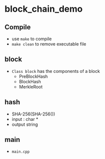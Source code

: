 # block_chain_demo

## Compile
- use ```make``` to compile
- ```make clean``` to remove executable file

## block
- ```Class block``` has the components of a block
  - PreBlockHash
  - BlockHash
  - MerkleRoot

## hash
- SHA-256(SHA-256())
- input : char *
- output string

## main
- ```main.cpp```
